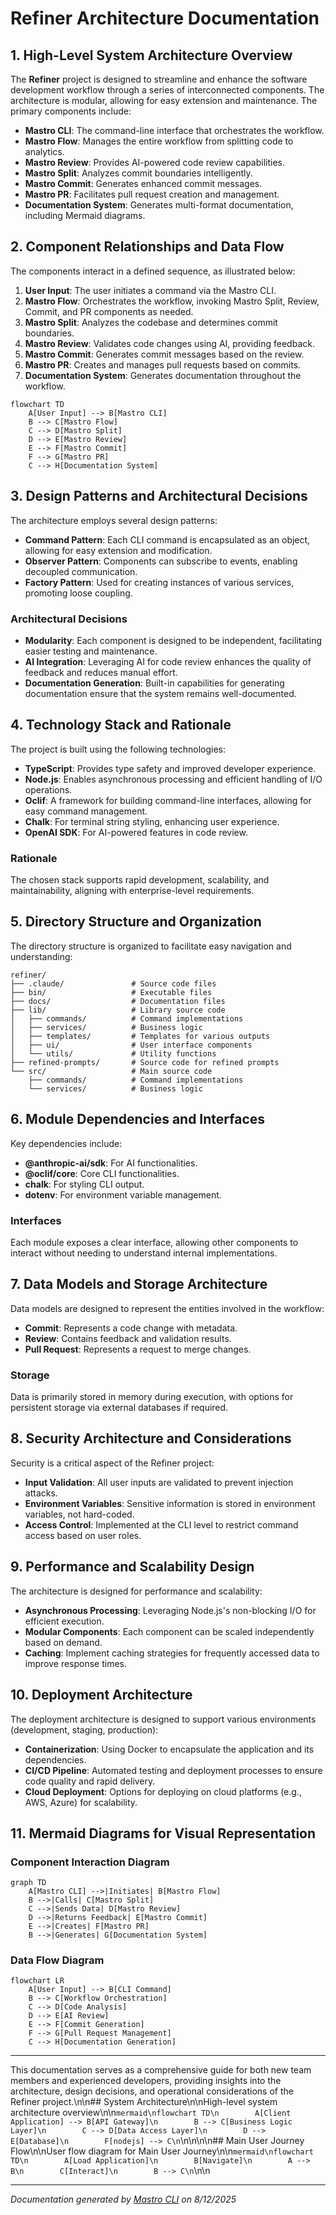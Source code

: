 <!---
This file was automatically generated by Mastro CLI
Generated on: 2025-08-12T04:03:34.683Z
Document type: architecture
Title: Architecture Documentation
References: .claude/settings.local.json, lib/commands/config.d.ts, lib/commands/config.js, lib/utils/config.d.ts, lib/utils/config.js, refined-prompts/generative-prompt-2025-08-09T21-33-56-948Z.json, refined-prompts/generative-prompt-2025-08-09T21-38-47-439Z.json, src/commands/config.ts, src/utils/config.ts, bin/dev, bin/run, lib/index.d.ts, lib/index.js, lib/commands/brainstorm.d.ts, lib/commands/brainstorm.js, lib/commands/info.d.ts, lib/commands/info.js, lib/commands/refine.d.ts, lib/commands/refine.js

To prevent this file from being overwritten, add custom content
between the CUSTOM_START and CUSTOM_END markers below.
--->

# Refiner Architecture Documentation

## 1. High-Level System Architecture Overview

The **Refiner** project is designed to streamline and enhance the software development workflow through a series of interconnected components. The architecture is modular, allowing for easy extension and maintenance. The primary components include:

- **Mastro CLI**: The command-line interface that orchestrates the workflow.
- **Mastro Flow**: Manages the entire workflow from splitting code to analytics.
- **Mastro Review**: Provides AI-powered code review capabilities.
- **Mastro Split**: Analyzes commit boundaries intelligently.
- **Mastro Commit**: Generates enhanced commit messages.
- **Mastro PR**: Facilitates pull request creation and management.
- **Documentation System**: Generates multi-format documentation, including Mermaid diagrams.

## 2. Component Relationships and Data Flow

The components interact in a defined sequence, as illustrated below:

1. **User Input**: The user initiates a command via the Mastro CLI.
2. **Mastro Flow**: Orchestrates the workflow, invoking Mastro Split, Review, Commit, and PR components as needed.
3. **Mastro Split**: Analyzes the codebase and determines commit boundaries.
4. **Mastro Review**: Validates code changes using AI, providing feedback.
5. **Mastro Commit**: Generates commit messages based on the review.
6. **Mastro PR**: Creates and manages pull requests based on commits.
7. **Documentation System**: Generates documentation throughout the workflow.

```mermaid
flowchart TD
    A[User Input] --> B[Mastro CLI]
    B --> C[Mastro Flow]
    C --> D[Mastro Split]
    D --> E[Mastro Review]
    E --> F[Mastro Commit]
    F --> G[Mastro PR]
    C --> H[Documentation System]
```

## 3. Design Patterns and Architectural Decisions

The architecture employs several design patterns:

- **Command Pattern**: Each CLI command is encapsulated as an object, allowing for easy extension and modification.
- **Observer Pattern**: Components can subscribe to events, enabling decoupled communication.
- **Factory Pattern**: Used for creating instances of various services, promoting loose coupling.

### Architectural Decisions

- **Modularity**: Each component is designed to be independent, facilitating easier testing and maintenance.
- **AI Integration**: Leveraging AI for code review enhances the quality of feedback and reduces manual effort.
- **Documentation Generation**: Built-in capabilities for generating documentation ensure that the system remains well-documented.

## 4. Technology Stack and Rationale

The project is built using the following technologies:

- **TypeScript**: Provides type safety and improved developer experience.
- **Node.js**: Enables asynchronous processing and efficient handling of I/O operations.
- **Oclif**: A framework for building command-line interfaces, allowing for easy command management.
- **Chalk**: For terminal string styling, enhancing user experience.
- **OpenAI SDK**: For AI-powered features in code review.

### Rationale

The chosen stack supports rapid development, scalability, and maintainability, aligning with enterprise-level requirements.

## 5. Directory Structure and Organization

The directory structure is organized to facilitate easy navigation and understanding:

```
refiner/
├── .claude/               # Source code files
├── bin/                   # Executable files
├── docs/                  # Documentation files
├── lib/                   # Library source code
│   ├── commands/          # Command implementations
│   ├── services/          # Business logic
│   ├── templates/         # Templates for various outputs
│   ├── ui/                # User interface components
│   └── utils/             # Utility functions
├── refined-prompts/       # Source code for refined prompts
└── src/                   # Main source code
    ├── commands/          # Command implementations
    └── services/          # Business logic
```

## 6. Module Dependencies and Interfaces

Key dependencies include:

- **@anthropic-ai/sdk**: For AI functionalities.
- **@oclif/core**: Core CLI functionalities.
- **chalk**: For styling CLI output.
- **dotenv**: For environment variable management.

### Interfaces

Each module exposes a clear interface, allowing other components to interact without needing to understand internal implementations.

## 7. Data Models and Storage Architecture

Data models are designed to represent the entities involved in the workflow:

- **Commit**: Represents a code change with metadata.
- **Review**: Contains feedback and validation results.
- **Pull Request**: Represents a request to merge changes.

### Storage

Data is primarily stored in memory during execution, with options for persistent storage via external databases if required.

## 8. Security Architecture and Considerations

Security is a critical aspect of the Refiner project:

- **Input Validation**: All user inputs are validated to prevent injection attacks.
- **Environment Variables**: Sensitive information is stored in environment variables, not hard-coded.
- **Access Control**: Implemented at the CLI level to restrict command access based on user roles.

## 9. Performance and Scalability Design

The architecture is designed for performance and scalability:

- **Asynchronous Processing**: Leveraging Node.js's non-blocking I/O for efficient execution.
- **Modular Components**: Each component can be scaled independently based on demand.
- **Caching**: Implement caching strategies for frequently accessed data to improve response times.

## 10. Deployment Architecture

The deployment architecture is designed to support various environments (development, staging, production):

- **Containerization**: Using Docker to encapsulate the application and its dependencies.
- **CI/CD Pipeline**: Automated testing and deployment processes to ensure code quality and rapid delivery.
- **Cloud Deployment**: Options for deploying on cloud platforms (e.g., AWS, Azure) for scalability.

## 11. Mermaid Diagrams for Visual Representation

### Component Interaction Diagram

```mermaid
graph TD
    A[Mastro CLI] -->|Initiates| B[Mastro Flow]
    B -->|Calls| C[Mastro Split]
    C -->|Sends Data| D[Mastro Review]
    D -->|Returns Feedback| E[Mastro Commit]
    E -->|Creates| F[Mastro PR]
    B -->|Generates| G[Documentation System]
```

### Data Flow Diagram

```mermaid
flowchart LR
    A[User Input] --> B[CLI Command]
    B --> C[Workflow Orchestration]
    C --> D[Code Analysis]
    D --> E[AI Review]
    E --> F[Commit Generation]
    F --> G[Pull Request Management]
    C --> H[Documentation Generation]
```

---

This documentation serves as a comprehensive guide for both new team members and experienced developers, providing insights into the architecture, design decisions, and operational considerations of the Refiner project.\n\n## System Architecture\n\nHigh-level system architecture overview\n\n```mermaid\nflowchart TD\n        A[Client Application] --> B[API Gateway]\n        B --> C[Business Logic Layer]\n        C --> D[Data Access Layer]\n        D --> E[Database]\n        F[nodejs] --> C\n```\n\n\n\n## Main User Journey Flow\n\nUser flow diagram for Main User Journey\n\n```mermaid\nflowchart TD\n        A[Load Application]\n        B[Navigate]\n        A --> B\n        C[Interact]\n        B --> C\n```\n\n

---

<!-- CUSTOM_START -->
<!-- Add your custom content here - it will be preserved during regeneration -->
<!-- CUSTOM_END -->

*Documentation generated by [Mastro CLI](https://github.com/your-org/mastro) on 8/12/2025*